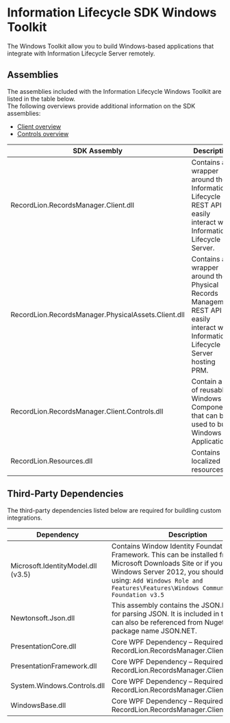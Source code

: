 # Information Lifecycle SDK Windows Toolkit
The Windows Toolkit allow you to build Windows-based applications that integrate
with Information Lifecycle Server remotely.  

## Assemblies
The assemblies included with the Information Lifecycle Windows Toolkit are listed in 
the table below.  
The following overviews provide additional information on the SDK assemblies:
* [Client overview](/docs/rmclient-overview.md)
* [Controls overview](/docs/rmclient-controls-overview.md) 

SDK Assembly | Description
---  | ---
RecordLion.RecordsManager.Client.dll | Contains a wrapper around the Information Lifecycle REST API to easily interact with Information Lifecycle Server.
RecordLion.RecordsManager.PhysicalAssets.Client.dll | Contains a wrapper around the Physical Records Management REST API to easily interact with Information Lifecycle Server hosting PRM.
RecordLion.RecordsManager.Client.Controls.dll | Contain a set of reusable Windows UI Components that can be used to build Windows Applications.
RecordLion.Resources.dll | Contains localized resources

## Third-Party Dependencies
The third-party dependencies listed below are required for buildling custom integrations.  

Dependency | Description
---  | ---
Microsoft.IdentityModel.dll (v3.5) | Contains Window Identity Foundation Framework.  This can be installed from the Microsoft Downloads Site or if you have using Windows Server 2012, you should install using: `Add Windows Role and Features\Features\Windows Communication Foundation v3.5`
Newtonsoft.Json.dll	| This assembly contains the JSON.NET parser for parsing JSON.  It is included in the SDK, but can also be referenced from Nuget under the package name JSON.NET.
PresentationCore.dll | Core WPF Dependency – Required only if using RecordLion.RecordsManager.Client.Controls.dll
PresentationFramework.dll |	Core WPF Dependency – Required only if using RecordLion.RecordsManager.Client.Controls.dll
System.Windows.Controls.dll | Core WPF Dependency – Required only if using RecordLion.RecordsManager.Client.Controls.dll
WindowsBase.dll	| Core WPF Dependency – Required only if using RecordLion.RecordsManager.Client.Controls.dll

